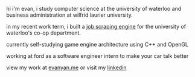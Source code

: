 hi i'm evan, i study computer science at the university of waterloo and business administration at wilfrid laurier university.

in my recent work term, i built a <a href="https://www.linkedin.com/feed/update/urn:li:activity:7232846565734789120/">job scraping engine</a> for the university of waterloo's co-op department.

currently self-studying game engine architecture using C++ and OpenGL

working at ford as a software engineer intern to make your car talk better

view my work at <a href="https://evanyan.me/">evanyan.me</a> or visit my <a href="https://www.linkedin.com/in/yanevan/">linkedin</a>

